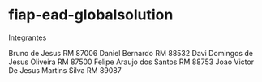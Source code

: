# fiap-ead-globalsolution
Integrantes

Bruno de Jesus RM 87006 
Daniel Bernardo RM 88532
Davi Domingos de Jesus Oliveira RM 87500 
Felipe Araujo dos Santos RM 88753 
Joao Victor De Jesus Martins Silva RM 89087
